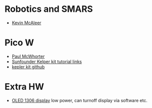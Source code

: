 # Robotics and SMARS
- [Kevin McAleer](https://www.kevsrobots.com/)

# Pico W
- [Paul McWhorter](https://www.youtube.com/watch?v=SL4_oU9t8Ss&list=PLGs0VKk2DiYz8js1SJog21cDhkBqyAhC5)
- [Sunfounder Kelper kit tutorial links](https://docs.sunfounder.com/projects/kepler-kit/en/latest/)
- [kepler kit github](https://github.com/sunfounder/kepler-kit/tree/main)
# Extra HW
- [OLED 1306 display](https://amzn.to/3nq8l4Z) low power, can turnoff display via software etc.
